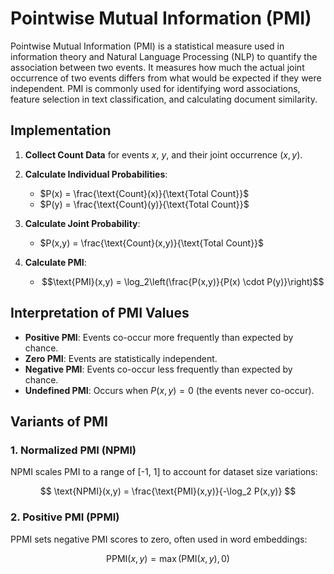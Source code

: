 # Pointwise Mutual Information (PMI)

Pointwise Mutual Information (PMI) is a statistical measure used in information theory and Natural Language Processing (NLP) to quantify the association between two events. It measures how much the actual joint occurrence of two events differs from what would be expected if they were independent. PMI is commonly used for identifying word associations, feature selection in text classification, and calculating document similarity.

## Implementation 

1. **Collect Count Data** for events $x$, $y$, and their joint occurrence $(x,y)$.

2. **Calculate Individual Probabilities**:
   - $P(x) = \frac{\text{Count}(x)}{\text{Total Count}}$
   - $P(y) = \frac{\text{Count}(y)}{\text{Total Count}}$

3. **Calculate Joint Probability**:
   - $P(x,y) = \frac{\text{Count}(x,y)}{\text{Total Count}}$

4. **Calculate PMI**:
   - $$\text{PMI}(x,y) = \log_2\left(\frac{P(x,y)}{P(x) \cdot P(y)}\right)$$

## Interpretation of PMI Values

- **Positive PMI**: Events co-occur more frequently than expected by chance.
- **Zero PMI**: Events are statistically independent.
- **Negative PMI**: Events co-occur less frequently than expected by chance.
- **Undefined PMI**: Occurs when $P(x,y) = 0$ (the events never co-occur).

## Variants of PMI

### 1. Normalized PMI (NPMI)

NPMI scales PMI to a range of [-1, 1] to account for dataset size variations:

$$
\text{NPMI}(x,y) = \frac{\text{PMI}(x,y)}{-\log_2 P(x,y)}
$$

### 2. Positive PMI (PPMI)

PPMI sets negative PMI scores to zero, often used in word embeddings:

$$
\text{PPMI}(x,y) = \max(\text{PMI}(x,y),\,0)
$$
